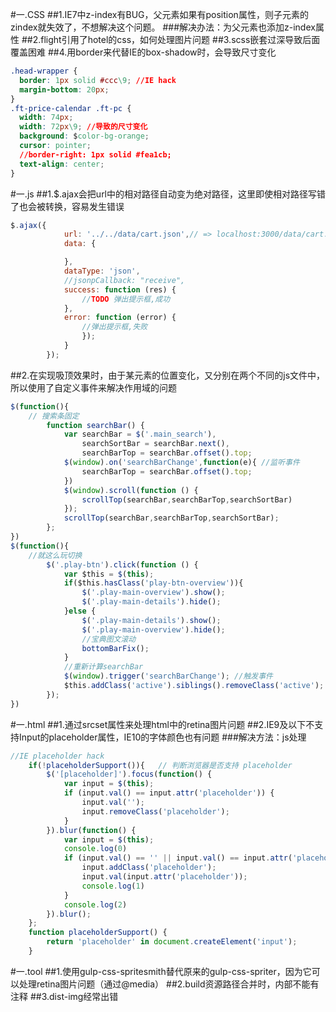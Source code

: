 #一.CSS
##1.IE7中z-index有BUG，父元素如果有position属性，则子元素的zindex就失效了，不想解决这个问题。
###解决办法：为父元素也添加z-index属性
##2.flight引用了hotel的css，如何处理图片问题
##3.scss嵌套过深导致后面覆盖困难
##4.用border来代替IE的box-shadow时，会导致尺寸变化
```css
.head-wrapper {
  border: 1px solid #ccc\9; //IE hack
  margin-bottom: 20px;
}
.ft-price-calendar .ft-pc {
  width: 74px;
  width: 72px\9; //导致的尺寸变化
  background: $color-bg-orange;
  cursor: pointer;
  //border-right: 1px solid #fea1cb;
  text-align: center;
}
```
#一.js
##1.$.ajax会把url中的相对路径自动变为绝对路径，这里即使相对路径写错了也会被转换，容易发生错误
```js
$.ajax({
            url: '../../data/cart.json',// => localhost:3000/data/cart.json
            data: {

            },
            dataType: 'json',
            //jsonpCallback: "receive",
            success: function (res) {
                //TODO 弹出提示框,成功
            },
            error: function (error) {
                //弹出提示框,失败
                });
            }
        });
```
##2.在实现吸顶效果时，由于某元素的位置变化，又分别在两个不同的js文件中，所以使用了自定义事件来解决作用域的问题
```js
$(function(){
    // 搜索条固定
        function searchBar() {
            var searchBar = $('.main_search'),
                searchSortBar = searchBar.next(),
                searchBarTop = searchBar.offset().top;
            $(window).on('searchBarChange',function(e){ //监听事件
                searchBarTop = searchBar.offset().top;
            })
            $(window).scroll(function () {
                scrollTop(searchBar,searchBarTop,searchSortBar)
            });
            scrollTop(searchBar,searchBarTop,searchSortBar);
        };
})
$(function(){
    //就这么玩切换
        $('.play-btn').click(function () {
            var $this = $(this);
            if($this.hasClass('play-btn-overview')){
                $('.play-main-overview').show();
                $('.play-main-details').hide();
            }else {
                $('.play-main-details').show();
                $('.play-main-overview').hide();
                //宝典图文滚动
                bottomBarFix();
            }
            //重新计算searchBar
            $(window).trigger('searchBarChange'); //触发事件
            $this.addClass('active').siblings().removeClass('active');
        });
})
```
#一.html
##1.通过srcset属性来处理html中的retina图片问题
##2.IE9及以下不支持Input的placeholder属性，IE10的字体颜色也有问题
###解决方法：js处理
```js
//IE placeholder hack
    if(!placeholderSupport()){   // 判断浏览器是否支持 placeholder
        $('[placeholder]').focus(function() {
            var input = $(this);
            if (input.val() == input.attr('placeholder')) {
                input.val('');
                input.removeClass('placeholder');
            }
        }).blur(function() {
            var input = $(this);
            console.log(0)
            if (input.val() == '' || input.val() == input.attr('placeholder')) {
                input.addClass('placeholder');
                input.val(input.attr('placeholder'));
                console.log(1)
            }
            console.log(2)
        }).blur();
    };
    function placeholderSupport() {
        return 'placeholder' in document.createElement('input');
    }
```
#一.tool
##1.使用gulp-css-spritesmith替代原来的gulp-css-spriter，因为它可以处理retina图片问题（通过@media）
##2.build资源路径合并时，内部不能有注释
##3.dist-img经常出错